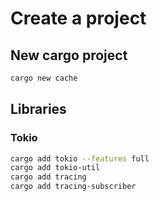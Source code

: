 # Create a project

## New cargo project

```bash
cargo new cache
```

## Libraries

### Tokio

```bash
cargo add tokio --features full
cargo add tokio-util
cargo add tracing
cargo add tracing-subscriber
```

